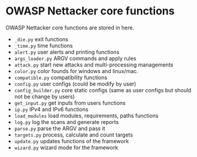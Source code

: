 OWASP Nettacker core functions
==============================

OWASP Nettacker core functions are stored in here.

* `_die.py` exit functions
* `_time.py` time functions
* `alert.py` user alerts and printing functions
* `args_loader.py` ARGV commands and apply rules
* `attack.py` start new attacks and multi-processing managements
* `color.py` color founds for windows and linux/mac.
* `compatible.py` compatibility functions
* `config.py` user configs (could be modify by user)
* `config_builder.py` core static configs (same as user configs but should not be change by users)
* `get_input.py` get inputs from users functions
* `ip.py` IPv4 and IPv6 functions
* `load_modules` load modules, requirements, paths functions
* `log.py` log the scans and generate reports
* `parse.py` parse the ARGV and pass it
* `targets.py` process, calculate and count targets 
* `update.py` updates functions of the framework
* `wizard.py` wizard mode for the framework